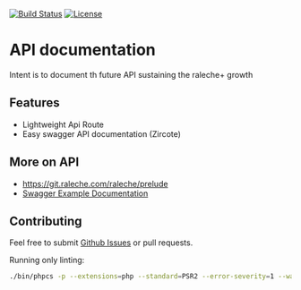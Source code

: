[![Build Status](https://img.shields.io/travis/zircote/swagger-php/master.svg?style=flat-square)](https://travis-ci.org/zircote/swagger-php)
[![License](https://img.shields.io/badge/license-Apache2.0-blue.svg?style=flat-square)](LICENSE-2.0.txt)

# API documentation

Intent is to document th future API sustaining the raleche+ growth 

## Features
- Lightweight Api Route
- Easy swagger API documentation (Zircote)


## More on API

- https://git.raleche.com/raleche/prelude
- [Swagger Example Documentation](https://github.com/zircote/swagger-php/tree/master/Examples)

## Contributing

Feel free to submit [Github Issues](https://git.raleche.com/raleche/prelude) or pull requests.


Running only linting:

```bash
./bin/phpcs -p --extensions=php --standard=PSR2 --error-severity=1 --warning-severity=0 ./src ./tests
```
